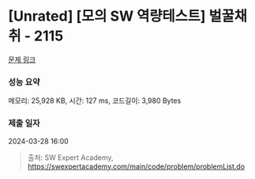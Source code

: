 # [Unrated] [모의 SW 역량테스트] 벌꿀채취 - 2115 

[문제 링크](https://swexpertacademy.com/main/code/problem/problemDetail.do?contestProbId=AV5V4A46AdIDFAWu) 

### 성능 요약

메모리: 25,928 KB, 시간: 127 ms, 코드길이: 3,980 Bytes

### 제출 일자

2024-03-28 16:00



> 출처: SW Expert Academy, https://swexpertacademy.com/main/code/problem/problemList.do